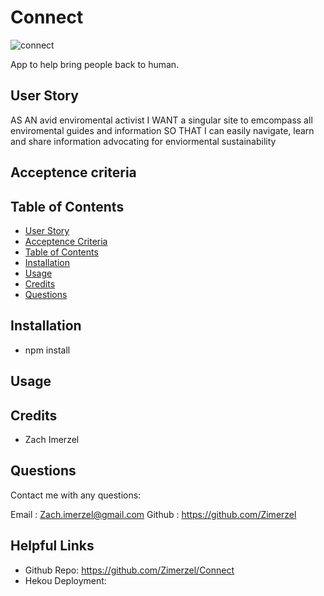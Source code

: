 # Connect

![connect](https://user-images.githubusercontent.com/79726069/132906359-ba2265f8-3c37-4982-b20b-bb67a16ae21b.PNG)


App to help bring people back to human.

## User Story
AS AN avid enviromental activist
I WANT a singular site to emcompass all enviromental guides and information
SO THAT I can easily navigate, learn and share 
information advocating for enviormental sustainability 

## Acceptence criteria


## Table of Contents

* [User Story](#user-story)
* [Acceptence Criteria](#acceptence-criteria)
* [Table of Contents](#table-of-contents)
* [Installation](#installation)
* [Usage](#usage)
* [Credits](#credits)
* [Questions](#questions)

## Installation

* npm install

## Usage


## Credits
* Zach Imerzel

## Questions
Contact me with any questions: 

Email : Zach.imerzel@gmail.com
Github : https://github.com/Zimerzel

## Helpful Links
* Github Repo: https://github.com/Zimerzel/Connect
* Hekou Deployment: 

